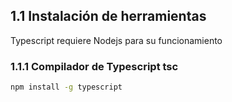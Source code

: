 ## 1.1 Instalación de herramientas

Typescript requiere Nodejs para su funcionamiento

### 1.1.1 Compilador de Typescript tsc

``` bash
npm install -g typescript
```

